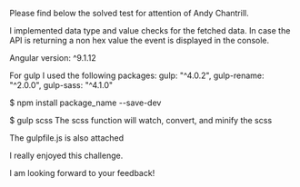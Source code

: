 Please find below the solved test for attention of  Andy Chantrill.

I implemented data type and value checks for the fetched data. In case the API is returning a non hex value the event is displayed in the console.

Angular version: ^9.1.12  

For gulp I used the following packages:
gulp: "^4.0.2",
gulp-rename: "^2.0.0",
gulp-sass: "^4.1.0"

$ npm install package_name --save-dev

$ gulp scss
The scss function will watch, convert, and minify the scss

The gulpfile.js is also attached

I really enjoyed this challenge.

I am looking forward to your feedback!
